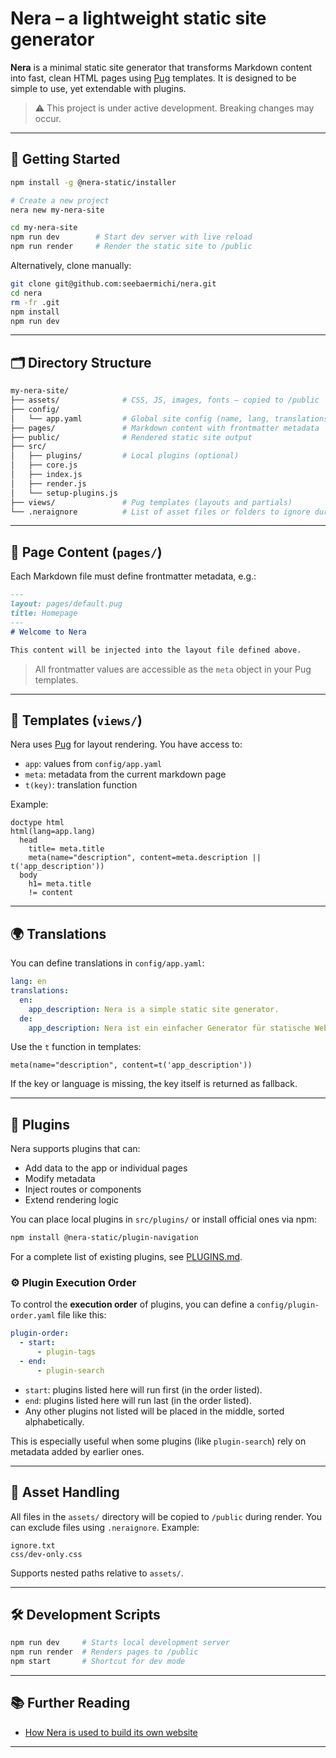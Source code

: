 # Nera – a lightweight static site generator

**Nera** is a minimal static site generator that transforms Markdown content into fast, clean HTML pages using [Pug](https://pugjs.org/) templates. It is designed to be simple to use, yet extendable with plugins.

> ⚠️ This project is under active development. Breaking changes may occur.

---

## 🚀 Getting Started

```bash
npm install -g @nera-static/installer

# Create a new project
nera new my-nera-site

cd my-nera-site
npm run dev        # Start dev server with live reload
npm run render     # Render the static site to /public
```

Alternatively, clone manually:

```bash
git clone git@github.com:seebaermichi/nera.git
cd nera
rm -fr .git
npm install
npm run dev
```

---

## 🗂️ Directory Structure

```bash
my-nera-site/
├── assets/              # CSS, JS, images, fonts – copied to /public
├── config/
│   └── app.yaml         # Global site config (name, lang, translations, etc.)
├── pages/               # Markdown content with frontmatter metadata
├── public/              # Rendered static site output
├── src/
│   ├── plugins/         # Local plugins (optional)
│   ├── core.js
│   ├── index.js
│   ├── render.js
│   └── setup-plugins.js
├── views/               # Pug templates (layouts and partials)
└── .neraignore          # List of asset files or folders to ignore during render
```

---

## 📄 Page Content (`pages/`)

Each Markdown file must define frontmatter metadata, e.g.:

```markdown
---
layout: pages/default.pug
title: Homepage
---
# Welcome to Nera

This content will be injected into the layout file defined above.
```

> All frontmatter values are accessible as the `meta` object in your Pug templates.

---

## 🎨 Templates (`views/`)

Nera uses [Pug](https://pugjs.org/) for layout rendering. You have access to:

- `app`: values from `config/app.yaml`
- `meta`: metadata from the current markdown page
- `t(key)`: translation function

Example:

```pug
doctype html
html(lang=app.lang)
  head
    title= meta.title
    meta(name="description", content=meta.description || t('app_description'))
  body
    h1= meta.title
    != content
```

---

## 🌍 Translations

You can define translations in `config/app.yaml`:

```yaml
lang: en
translations:
  en:
    app_description: Nera is a simple static site generator.
  de:
    app_description: Nera ist ein einfacher Generator für statische Webseiten.
```

Use the `t` function in templates:

```pug
meta(name="description", content=t('app_description'))
```

If the key or language is missing, the key itself is returned as fallback.

---

## 🔌 Plugins

Nera supports plugins that can:

- Add data to the app or individual pages
- Modify metadata
- Inject routes or components
- Extend rendering logic

You can place local plugins in `src/plugins/` or install official ones via npm:

```bash
npm install @nera-static/plugin-navigation
```

For a complete list of existing plugins, see [PLUGINS.md](https://github.com/seebaermichi/nera/blob/master/PLUGINS.md).

### ⚙️ Plugin Execution Order

To control the **execution order** of plugins, you can define a `config/plugin-order.yaml` file like this:

```yaml
plugin-order:
  - start:
      - plugin-tags
  - end:
      - plugin-search
```

- `start`: plugins listed here will run first (in the order listed).
- `end`: plugins listed here will run last (in the order listed).
- Any other plugins not listed will be placed in the middle, sorted alphabetically.

This is especially useful when some plugins (like `plugin-search`) rely on metadata added by earlier ones.

---

## 📁 Asset Handling

All files in the `assets/` directory will be copied to `/public` during render. You can exclude files using `.neraignore`. Example:

```
ignore.txt
css/dev-only.css
```

Supports nested paths relative to `assets/`.

---

## 🛠 Development Scripts

```bash
npm run dev     # Starts local development server
npm run render  # Renders pages to /public
npm start       # Shortcut for dev mode
```

---

## 📚 Further Reading

- [How Nera is used to build its own website](https://medium.com/@micha.becker79/building-nera-website-with-nera-4b50ed5dbff2)

---
